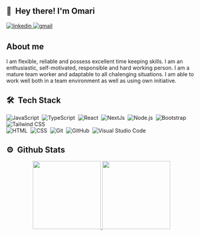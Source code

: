  ## 👋 &nbsp;Hey there! I'm Omari 
 
 <a href="https://www.linkedin.com/in/omarijalagania/" target="_blank">
<img src=https://img.shields.io/badge/linkedin-%2300acee.svg?color=405DE6&style=for-the-badge&logo=linkedin&logoColor=white alt=linkedin style="margin-bottom: 5px;" />
</a>

<a href="mailto:ahmed.bilal575@gmail.com" target="_blank">
<img src=https://img.shields.io/badge/-Gmail-D14836?style=for-the-badge&logo=Gmail&logoColor=white alt=gmail style="margin-bottom: 5px;" />
</a>



## About me

I am flexibIe, reliable and possess excellent time keeping skills. I am an enthusiastic, self-motivated, responsible and hard working person. I am a mature team worker and adaptabIe to aII chaIenging situations. I am able to work well both in a team environment as well as using own initiative.



## 🛠 &nbsp;Tech Stack


![JavaScript](https://img.shields.io/badge/-JavaScript-05122A?style=flat&logo=javascript)&nbsp;
![TypeScript](https://img.shields.io/badge/-TypeScript-05122A?style=flat&logo=typescript)&nbsp;
![React](https://img.shields.io/badge/-React-05122A?style=flat&logo=react)&nbsp;
![NextJs](https://img.shields.io/badge/-NextJs-05122A?style=flat&logo=nextdotjs)&nbsp;
![Node.js](https://img.shields.io/badge/-Node.js-05122A?style=flat&logo=node.js)&nbsp;
![Bootstrap](https://img.shields.io/badge/-Bootstrap-05122A?style=flat&logo=bootstrap&logoColor=563D7C)
![Tailwind CSS](https://img.shields.io/badge/-Tailwind-05122A?style=flat&logo=tailwindcss&logoColor=563D7C)\
![HTML](https://img.shields.io/badge/-HTML-05122A?style=flat&logo=HTML5)&nbsp;
![CSS](https://img.shields.io/badge/-CSS-05122A?style=flat&logo=CSS3&logoColor=1572B6)&nbsp;
![Git](https://img.shields.io/badge/-Git-05122A?style=flat&logo=git)&nbsp;
![GitHub](https://img.shields.io/badge/-GitHub-05122A?style=flat&logo=github)&nbsp;
![Visual Studio Code](https://img.shields.io/badge/-Visual%20Studio%20Code-05122A?style=flat&logo=visual-studio-code&logoColor=007ACC)&nbsp;




## ⚙️ &nbsp;Github Stats


<p align="center">
<a href="https://github.com/omarijalagania">
  <img height="180em" src="https://github-readme-stats.vercel.app/api?username=omarijalagania&include_all_commits=true&show_icons=true&theme=dark&layout=compact"/>
  <img height="180em" src="https://github-readme-stats.vercel.app/api/top-langs/?username=omarijalagania&show_icons=true&theme=dark&layout=compact"/>
</a>
</p>

